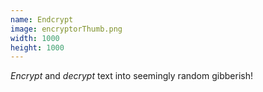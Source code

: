 ```yaml
---
name: Endcrypt
image: encryptorThumb.png
width: 1000
height: 1000
---
```


*Encrypt* and *decrypt* text into seemingly random gibberish!